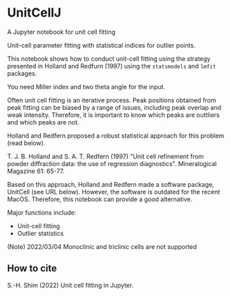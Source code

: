 # UnitCellJ

A Jupyter notebook for unit cell fitting


Unit-cell parameter fitting with statistical indices for outlier points.

This notebook shows how to conduct unit-cell fitting using the strategy presented in Holland and Redfurn (1997) using the `statsmodels` and `lmfit` packages.  

You need Miller index and two theta angle for the input.

Often unit cell fitting is an iterative process.  Peak positions obtained from peak fitting can be biased by a range of issues, including peak overlap and weak intensity.  Therefore, it is important to know which peaks are outtliers and which peaks are not.

Holland and Redfern proposed a robust statistical approach for this problem (read below).

T. J. B. Holland and S. A. T. Redfern (1997) "Unit cell refinement from powder diffraction data: the use of regression diagnostics". Mineralogical Magazine 61: 65-77.

Based on this approach, Holland and Redfern made a software package, UnitCell (see URL below).  However, the software is outdated for the recent MacOS.  Therefore, this notebook can provide a good alternative.

Major functions include:

- Unit-cell fitting  
- Outlier statistics 

(Note) 2022/03/04 Monoclinic and triclinic cells are not supported

## How to cite

S.-H. Shim (2022) Unit cell fitting in Jupyter. 
